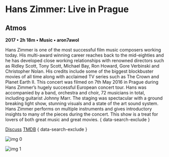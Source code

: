 # Hans Zimmer: Live in Prague

## Atmos

**2017 • 2h 18m • Music • aron7awol**

Hans Zimmer is one of the most successful film music composers working today. His multi-award winning career reaches back to the mid-eighties and he has developed close working relationships with renowned directors such as Ridley Scott, Tony Scott, Michael Bay, Ron Howard, Gore Verbinski and Christopher Nolan. His credits include some of the biggest blockbuster movies of all time along with acclaimed TV series such as The Crown and Planet Earth II. This concert was filmed on 7th May 2016 in Prague during Hans Zimmer’s hugely successful European concert tour. Hans was accompanied by a band, orchestra and choir, 72 musicians in total, including guitarist Johnny Marr. The staging was spectacular with a ground breaking light show, stunning visuals and a state of the art sound system. Hans Zimmer performs on multiple instruments and gives introductory insights to many of the pieces during the concert. This show is a treat for lovers of both great music and great movies.
{ data-search-exclude }

[Discuss](https://www.avsforum.com/threads/bass-eq-for-filtered-movies.2995212/post-56942058)  [TMDB](https://www.themoviedb.org/movie/435011)
{ data-search-exclude }

![img 0](https://i.imgur.com/URlcYOY.jpg)

![img 1](https://i.imgur.com/neFtTVT.png)

